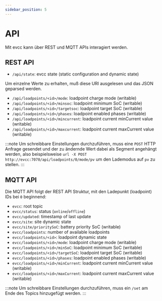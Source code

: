 ```yaml
---
sidebar_position: 5
---
```


# API

Mit evcc kann über REST und MQTT APIs interagiert werden.

## REST API

- `/api/state`: evcc state (static configuration and dynamic state)

Um einzelne Werte zu erhalten, muß diese URI ausgelesen und das JSON geparsed werden.

- `/api/loadpoints/<id>/mode`: loadpoint charge mode (writable)
- `/api/loadpoints/<id>/minsoc`: loadpoint minimum SoC (writable)
- `/api/loadpoints/<id>/targetsoc`: loadpoint target SoC (writable)
- `/api/loadpoints/<id>/phases`: loadpoint enabled phases (writable)
- `/api/loadpoints/<id>/mincurrent`: loadpoint current minCurrent value (writable)
- `/api/loadpoints/<id>/maxcurrent`: loadpoint current maxCurrent value (writable)

:::note
Um schreibbare Einstellungen durchzuführen, muss eine `POST` HTTP Anfrage gesendet und der zu ändernde Wert dabei als Segment angehängt werden,
also beispielsweise `url -X POST http://evcc:7070/api/loadpoints/0/mode/pv` um den Lademodus auf `pv` zu stellen.
:::

## MQTT API

Die MQTT API folgt der REST API Struktur, mit den Ladepunkt (loadpoint) IDs bei `0` beginnend:

- `evcc`: root topic
- `evcc/status`: status (`online`/`offline`)
- `evcc/updated`: timestamp of last update
- `evcc/site`: site dynamic state
- `evcc/site/prioritySoC`: battery priority SoC (writable)
- `evcc/loadpoints`: number of available loadpoints
- `evcc/loadpoints/<id>`: loadpoint dynamic state
- `evcc/loadpoints/<id>/mode`: loadpoint charge mode (writable)
- `evcc/loadpoints/<id>/minSoC`: loadpoint minimum SoC (writable)
- `evcc/loadpoints/<id>/targetSoC`: loadpoint target SoC (writable)
- `evcc/loadpoints/<id>/phases`: loadpoint enabled phases (writable)
- `evcc/loadpoints/<id>/minCurrent`: loadpoint current minCurrent value (writable)
- `evcc/loadpoints/<id>/maxCurrent`: loadpoint current maxCurrent value (writable)

:::note
Um schreibbare Einstellungen durchzuführen, muss ein `/set` am Ende des Topics hinzugefügt werden.
:::
